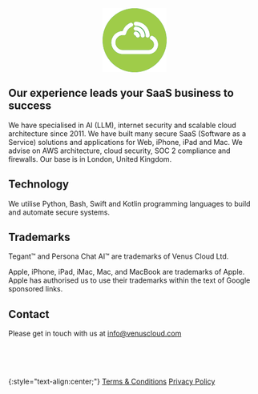 <img src="logo_flat_bright.png" alt="Venus Cloud Company Logo" style="display: block; margin: 0 auto;">

## Our experience leads your SaaS business to success

We have specialised in AI (LLM), internet security and scalable cloud architecture since 2011. We have built many secure SaaS (Software as a Service) solutions and applications for Web, iPhone, iPad and Mac. We advise on AWS architecture, cloud security, SOC 2 compliance and firewalls. Our base is in London, United Kingdom.

## Technology
We utilise Python, Bash, Swift and Kotlin programming languages to build and automate secure systems.

## Trademarks
Tegant™ and Persona Chat AI™ are trademarks of Venus Cloud Ltd.

Apple, iPhone, iPad, iMac, Mac, and MacBook are trademarks of Apple. Apple has authorised us to use their trademarks within the text of Google sponsored links.


## Contact
Please get in touch with us at info@venuscloud.com

<br>
<br>
<br>

{:style="text-align:center;"}
[Terms & Conditions](./terms.html)
[Privacy Policy](./privacy.html)


